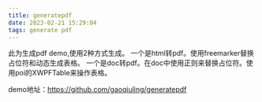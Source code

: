 ```yaml
---
title: generatepdf
date: 2023-02-21 15:29:04
tags: generate pdf
---
```

此为生成pdf demo,使用2种方式生成。
一个是html转pdf。使用freemarker替换占位符和动态生成表格。
一个是doc转pdf。在doc中使用正则来替换占位符。使用poi的XWPFTable来操作表格。

demo地址：https://github.com/gaoqiuling/generatepdf
